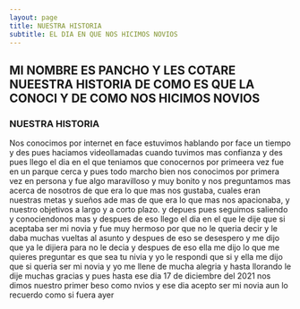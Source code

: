 ```yaml
---
layout: page
title: NUESTRA HISTORIA
subtitle: EL DIA EN QUE NOS HICIMOS NOVIOS 
---
```


## MI NOMBRE ES PANCHO Y LES COTARE NUEESTRA HISTORIA DE COMO ES QUE LA CONOCI Y DE COMO NOS HICIMOS NOVIOS 

### NUESTRA HISTORIA


Nos conocimos por internet en face estuvimos hablando por face un tiempo y des pues haciamos videollamadas cuando tuvimos mas confianza y des pues llego el dia en el que teniamos que conocernos por primeera vez fue en un parque cerca y pues todo marcho bien nos conocimos por primera vez en persona y fue algo maravilloso y muy bonito y nos preguntamos mas acerca de nosotros de que era lo que mas nos gustaba, cuales eran nuestras metas y sueños ade mas de que era lo que mas nos apacionaba, y nuestro objetivos a largo y a corto plazo. y depues pues seguimos saliendo y conociendonos mas y despues de eso llego el dia en el que le dije que si aceptaba ser mi novia y fue muy hermoso por que no le queria decir y le daba muchas vueltas al asunto y despues de eso se desespero y me dijo que ya le dijiera para no le decia y despues de eso ella me dijo lo que me quieres preguntar es que sea tu nivia y yo le respondi que si y ella me dijo que si queria ser mi novia y yo me llene de mucha alegria y hasta llorando le dije muchas gracias y pues hasta ese dia 17 de diciembre del 2021 nos dimos nuestro primer beso como nvios y ese dia acepto ser mi novia aun lo recuerdo como si fuera ayer 

